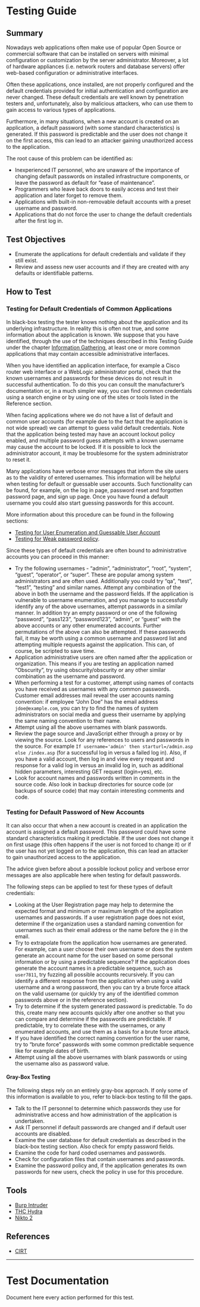 # Testing Guide

## Summary

Nowadays web applications often make use of popular Open Source or commercial software that can be installed on servers with minimal configuration or customization by the server administrator. Moreover, a lot of hardware appliances (i.e. network routers and database servers) offer web-based configuration or administrative interfaces.

Often these applications, once installed, are not properly configured and the default credentials provided for initial authentication and configuration are never changed. These default credentials are well known by penetration testers and, unfortunately, also by malicious attackers, who can use them to gain access to various types of applications.

Furthermore, in many situations, when a new account is created on an application, a default password (with some standard characteristics) is generated. If this password is predictable and the user does not change it on the first access, this can lead to an attacker gaining unauthorized access to the application.

The root cause of this problem can be identified as:

-   Inexperienced IT personnel, who are unaware of the importance of changing default passwords on installed infrastructure components, or leave the password as default for “ease of maintenance”.
-   Programmers who leave back doors to easily access and test their application and later forget to remove them.
-   Applications with built-in non-removable default accounts with a preset username and password.
-   Applications that do not force the user to change the default credentials after the first log in.

## Test Objectives

-   Enumerate the applications for default credentials and validate if they still exist.
-   Review and assess new user accounts and if they are created with any defaults or identifiable patterns.

## How to Test

### Testing for Default Credentials of Common Applications

In black-box testing the tester knows nothing about the application and its underlying infrastructure. In reality this is often not true, and some information about the application is known. We suppose that you have identified, through the use of the techniques described in this Testing Guide under the chapter [Information Gathering](https://owasp.org/www-project-web-security-testing-guide/v42/4-Web_Application_Security_Testing/01-Information_Gathering/README), at least one or more common applications that may contain accessible administrative interfaces.

When you have identified an application interface, for example a Cisco router web interface or a WebLogic administrator portal, check that the known usernames and passwords for these devices do not result in successful authentication. To do this you can consult the manufacturer’s documentation or, in a much simpler way, you can find common credentials using a search engine or by using one of the sites or tools listed in the Reference section.

When facing applications where we do not have a list of default and common user accounts (for example due to the fact that the application is not wide spread) we can attempt to guess valid default credentials. Note that the application being tested may have an account lockout policy enabled, and multiple password guess attempts with a known username may cause the account to be locked. If it is possible to lock the administrator account, it may be troublesome for the system administrator to reset it.

Many applications have verbose error messages that inform the site users as to the validity of entered usernames. This information will be helpful when testing for default or guessable user accounts. Such functionality can be found, for example, on the log in page, password reset and forgotten password page, and sign up page. Once you have found a default username you could also start guessing passwords for this account.

More information about this procedure can be found in the following sections:

-   [Testing for User Enumeration and Guessable User Account](https://owasp.org/www-project-web-security-testing-guide/v42/4-Web_Application_Security_Testing/03-Identity_Management_Testing/04-Testing_for_Account_Enumeration_and_Guessable_User_Account)
-   [Testing for Weak password policy](https://owasp.org/www-project-web-security-testing-guide/v42/4-Web_Application_Security_Testing/04-Authentication_Testing/07-Testing_for_Weak_Password_Policy).

Since these types of default credentials are often bound to administrative accounts you can proceed in this manner:

-   Try the following usernames - “admin”, “administrator”, “root”, “system”, “guest”, “operator”, or “super”. These are popular among system administrators and are often used. Additionally you could try “qa”, “test”, “test1”, “testing” and similar names. Attempt any combination of the above in both the username and the password fields. If the application is vulnerable to username enumeration, and you manage to successfully identify any of the above usernames, attempt passwords in a similar manner. In addition try an empty password or one of the following “password”, “pass123”, “password123”, “admin”, or “guest” with the above accounts or any other enumerated accounts. Further permutations of the above can also be attempted. If these passwords fail, it may be worth using a common username and password list and attempting multiple requests against the application. This can, of course, be scripted to save time.
-   Application administrative users are often named after the application or organization. This means if you are testing an application named “Obscurity”, try using obscurity/obscurity or any other similar combination as the username and password.
-   When performing a test for a customer, attempt using names of contacts you have received as usernames with any common passwords. Customer email addresses mail reveal the user accounts naming convention: if employee “John Doe” has the email address `jdoe@example.com`, you can try to find the names of system administrators on social media and guess their username by applying the same naming convention to their name.
-   Attempt using all the above usernames with blank passwords.
-   Review the page source and JavaScript either through a proxy or by viewing the source. Look for any references to users and passwords in the source. For example `If username='admin' then starturl=/admin.asp else /index.asp` (for a successful log in versus a failed log in). Also, if you have a valid account, then log in and view every request and response for a valid log in versus an invalid log in, such as additional hidden parameters, interesting GET request (login=yes), etc.
-   Look for account names and passwords written in comments in the source code. Also look in backup directories for source code (or backups of source code) that may contain interesting comments and code.

### Testing for Default Password of New Accounts

It can also occur that when a new account is created in an application the account is assigned a default password. This password could have some standard characteristics making it predictable. If the user does not change it on first usage (this often happens if the user is not forced to change it) or if the user has not yet logged on to the application, this can lead an attacker to gain unauthorized access to the application.

The advice given before about a possible lockout policy and verbose error messages are also applicable here when testing for default passwords.

The following steps can be applied to test for these types of default credentials:

-   Looking at the User Registration page may help to determine the expected format and minimum or maximum length of the application usernames and passwords. If a user registration page does not exist, determine if the organization uses a standard naming convention for usernames such as their email address or the name before the `@` in the email.
-   Try to extrapolate from the application how usernames are generated. For example, can a user choose their own username or does the system generate an account name for the user based on some personal information or by using a predictable sequence? If the application does generate the account names in a predictable sequence, such as `user7811`, try fuzzing all possible accounts recursively. If you can identify a different response from the application when using a valid username and a wrong password, then you can try a brute force attack on the valid username (or quickly try any of the identified common passwords above or in the reference section).
-   Try to determine if the system generated password is predictable. To do this, create many new accounts quickly after one another so that you can compare and determine if the passwords are predictable. If predictable, try to correlate these with the usernames, or any enumerated accounts, and use them as a basis for a brute force attack.
-   If you have identified the correct naming convention for the user name, try to “brute force” passwords with some common predictable sequence like for example dates of birth.
-   Attempt using all the above usernames with blank passwords or using the username also as password value.

#### Gray-Box Testing

The following steps rely on an entirely gray-box approach. If only some of this information is available to you, refer to black-box testing to fill the gaps.

-   Talk to the IT personnel to determine which passwords they use for administrative access and how administration of the application is undertaken.
-   Ask IT personnel if default passwords are changed and if default user accounts are disabled.
-   Examine the user database for default credentials as described in the black-box testing section. Also check for empty password fields.
-   Examine the code for hard coded usernames and passwords.
-   Check for configuration files that contain usernames and passwords.
-   Examine the password policy and, if the application generates its own passwords for new users, check the policy in use for this procedure.

## Tools

-   [Burp Intruder](https://portswigger.net/burp)
-   [THC Hydra](https://github.com/vanhauser-thc/thc-hydra)
-   [Nikto 2](https://www.cirt.net/nikto2)

## References

-   [CIRT](https://cirt.net/passwords)

---

# Test Documentation

Document here every action performed for this test.